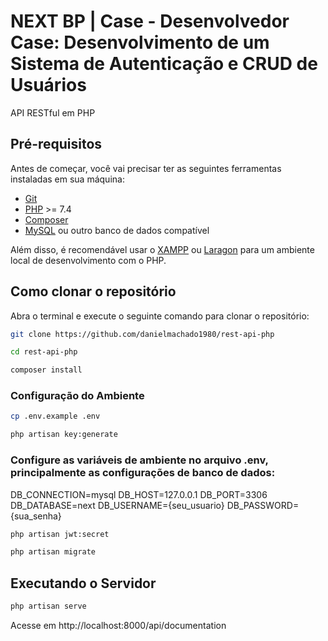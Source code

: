 # NEXT BP | Case - Desenvolvedor Case: Desenvolvimento de um Sistema de Autenticação e CRUD de Usuários

API RESTful em PHP

## Pré-requisitos

Antes de começar, você vai precisar ter as seguintes ferramentas instaladas em sua máquina:

- [Git](https://git-scm.com)
- [PHP](https://www.php.net/) >= 7.4
- [Composer](https://getcomposer.org/)
- [MySQL](https://www.mysql.com/) ou outro banco de dados compatível

Além disso, é recomendável usar o [XAMPP](https://www.apachefriends.org/index.html) ou [Laragon](https://laragon.org/) para um ambiente local de desenvolvimento com o PHP.

## Como clonar o repositório

Abra o terminal e execute o seguinte comando para clonar o repositório:

```sh
git clone https://github.com/danielmachado1980/rest-api-php

cd rest-api-php

composer install

```

### Configuração do Ambiente

```bash
cp .env.example .env

php artisan key:generate

```

### Configure as variáveis de ambiente no arquivo .env, principalmente as configurações de banco de dados:

DB_CONNECTION=mysql
DB_HOST=127.0.0.1
DB_PORT=3306
DB_DATABASE=next
DB_USERNAME={seu_usuario}
DB_PASSWORD={sua_senha}

```bash
php artisan jwt:secret

php artisan migrate

```

## Executando o Servidor

```bash
php artisan serve
```

Acesse em http://localhost:8000/api/documentation



